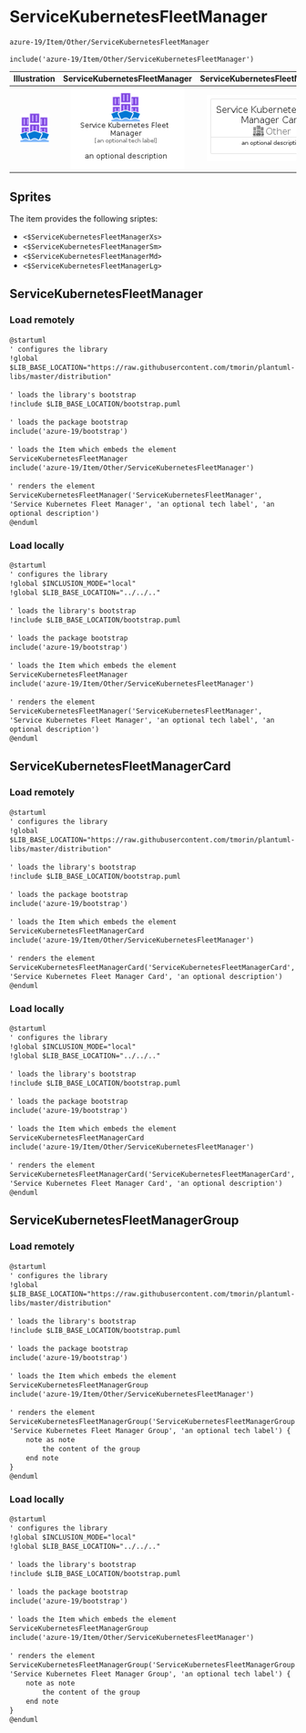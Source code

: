 # ServiceKubernetesFleetManager


```text
azure-19/Item/Other/ServiceKubernetesFleetManager
```

```text
include('azure-19/Item/Other/ServiceKubernetesFleetManager')
```



| Illustration | ServiceKubernetesFleetManager | ServiceKubernetesFleetManagerCard | ServiceKubernetesFleetManagerGroup |
| :---: | :---: | :---: | :---: |
| ![illustration for Illustration](../../../azure-19/Item/Other/ServiceKubernetesFleetManager.png) | ![illustration for ServiceKubernetesFleetManager](../../../azure-19/Item/Other/ServiceKubernetesFleetManager.Local.png) | ![illustration for ServiceKubernetesFleetManagerCard](../../../azure-19/Item/Other/ServiceKubernetesFleetManagerCard.Local.png) | ![illustration for ServiceKubernetesFleetManagerGroup](../../../azure-19/Item/Other/ServiceKubernetesFleetManagerGroup.Local.png) |



## Sprites
The item provides the following sriptes:

- `<$ServiceKubernetesFleetManagerXs>`
- `<$ServiceKubernetesFleetManagerSm>`
- `<$ServiceKubernetesFleetManagerMd>`
- `<$ServiceKubernetesFleetManagerLg>`





## ServiceKubernetesFleetManager

### Load remotely
```plantuml
@startuml
' configures the library
!global $LIB_BASE_LOCATION="https://raw.githubusercontent.com/tmorin/plantuml-libs/master/distribution"

' loads the library's bootstrap
!include $LIB_BASE_LOCATION/bootstrap.puml

' loads the package bootstrap
include('azure-19/bootstrap')

' loads the Item which embeds the element ServiceKubernetesFleetManager
include('azure-19/Item/Other/ServiceKubernetesFleetManager')

' renders the element
ServiceKubernetesFleetManager('ServiceKubernetesFleetManager', 'Service Kubernetes Fleet Manager', 'an optional tech label', 'an optional description')
@enduml
```

### Load locally
```plantuml
@startuml
' configures the library
!global $INCLUSION_MODE="local"
!global $LIB_BASE_LOCATION="../../.."

' loads the library's bootstrap
!include $LIB_BASE_LOCATION/bootstrap.puml

' loads the package bootstrap
include('azure-19/bootstrap')

' loads the Item which embeds the element ServiceKubernetesFleetManager
include('azure-19/Item/Other/ServiceKubernetesFleetManager')

' renders the element
ServiceKubernetesFleetManager('ServiceKubernetesFleetManager', 'Service Kubernetes Fleet Manager', 'an optional tech label', 'an optional description')
@enduml
```

## ServiceKubernetesFleetManagerCard

### Load remotely
```plantuml
@startuml
' configures the library
!global $LIB_BASE_LOCATION="https://raw.githubusercontent.com/tmorin/plantuml-libs/master/distribution"

' loads the library's bootstrap
!include $LIB_BASE_LOCATION/bootstrap.puml

' loads the package bootstrap
include('azure-19/bootstrap')

' loads the Item which embeds the element ServiceKubernetesFleetManagerCard
include('azure-19/Item/Other/ServiceKubernetesFleetManager')

' renders the element
ServiceKubernetesFleetManagerCard('ServiceKubernetesFleetManagerCard', 'Service Kubernetes Fleet Manager Card', 'an optional description')
@enduml
```

### Load locally
```plantuml
@startuml
' configures the library
!global $INCLUSION_MODE="local"
!global $LIB_BASE_LOCATION="../../.."

' loads the library's bootstrap
!include $LIB_BASE_LOCATION/bootstrap.puml

' loads the package bootstrap
include('azure-19/bootstrap')

' loads the Item which embeds the element ServiceKubernetesFleetManagerCard
include('azure-19/Item/Other/ServiceKubernetesFleetManager')

' renders the element
ServiceKubernetesFleetManagerCard('ServiceKubernetesFleetManagerCard', 'Service Kubernetes Fleet Manager Card', 'an optional description')
@enduml
```

## ServiceKubernetesFleetManagerGroup

### Load remotely
```plantuml
@startuml
' configures the library
!global $LIB_BASE_LOCATION="https://raw.githubusercontent.com/tmorin/plantuml-libs/master/distribution"

' loads the library's bootstrap
!include $LIB_BASE_LOCATION/bootstrap.puml

' loads the package bootstrap
include('azure-19/bootstrap')

' loads the Item which embeds the element ServiceKubernetesFleetManagerGroup
include('azure-19/Item/Other/ServiceKubernetesFleetManager')

' renders the element
ServiceKubernetesFleetManagerGroup('ServiceKubernetesFleetManagerGroup', 'Service Kubernetes Fleet Manager Group', 'an optional tech label') {
    note as note
        the content of the group
    end note
}
@enduml
```

### Load locally
```plantuml
@startuml
' configures the library
!global $INCLUSION_MODE="local"
!global $LIB_BASE_LOCATION="../../.."

' loads the library's bootstrap
!include $LIB_BASE_LOCATION/bootstrap.puml

' loads the package bootstrap
include('azure-19/bootstrap')

' loads the Item which embeds the element ServiceKubernetesFleetManagerGroup
include('azure-19/Item/Other/ServiceKubernetesFleetManager')

' renders the element
ServiceKubernetesFleetManagerGroup('ServiceKubernetesFleetManagerGroup', 'Service Kubernetes Fleet Manager Group', 'an optional tech label') {
    note as note
        the content of the group
    end note
}
@enduml
```

